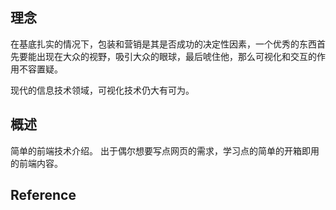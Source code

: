 ## 理念
在基底扎实的情况下，包装和营销是其是否成功的决定性因素，一个优秀的东西首先要能出现在大众的视野，吸引大众的眼球，最后唬住他，那么可视化和交互的作用不容置疑。

现代的信息技术领域，可视化技术仍大有可为。
## 概述
简单的前端技术介绍。
出于偶尔想要写点网页的需求，学习点的简单的开箱即用的前端内容。

## Reference
[](https://developer.mozilla.org/zh-CN/docs/Learn/Getting_started_with_the_web/Dealing_with_files#%E6%9C%AC%E7%AB%A0%E7%9B%AE%E5%BD%95)